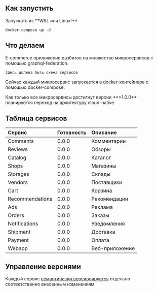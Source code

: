 <h2>Как запустить</h2>
Запускать из **WSL или Linux!**

```shell
docker-compose up -d
```
<h2>Что делаем</h2>
<p>E-commerce приложение разбитое на множество микросервисов с помощью graphql-federation.</p>

`Здесь должна быть схема сервисов`

<p>Сейчас каждый микросервис запускается в docker-контейнере с помощью docker-compose.</p>
<p>Как только все микросервисы достигнут версии **>1.0.0**  планируется переход на архитектуру cloud-native.</p>

<h2>Таблица сервисов</h2>
<table>
<thead>
<tr>
<th style="text-align:left"> Сервис</th>
<th style="text-align:left"> Готовность</th>
<th style="text-align:left"> Описание</th>
</tr>
</thead>
<tbody>
<tr>
<td>Comments</td>
<td>0.0.0</td>
<td>Комментарии</td>
</tr>
<tr>
<td>Reviews</td>
<td>0.0.0</td>
<td>Обзоры</td>
</tr>
<tr>
<td>Catalog</td>
<td>0.0.0</td>
<td>Каталог</td>
</tr>
<tr>
<td>Shops</td>
<td>0.0.0</td>
<td>Магазины</td>
</tr>
<tr>
<td>Storages</td>
<td>0.0.0</td>
<td>Склады</td>
</tr>
<tr>
<td>Vendors</td>
<td>0.0.0</td>
<td>Поставщики</td>
</tr>
<tr>
<td>Cart</td>
<td>0.0.0</td>
<td>Корзина</td>
</tr>
<tr>
<td>Recommendations</td>
<td>0.0.0</td>
<td>Рекомендации</td>
</tr>
<tr>
<td>Ads</td>
<td>0.0.0</td>
<td>Реклама</td>
</tr>
<tr>
<td>Orders</td>
<td>0.0.0</td>
<td>Заказы</td>
</tr>
<tr>
<td>Notifications</td>
<td>0.0.0</td>
<td>Уведомления</td>
</tr>
<tr>
<td>Shipment</td>
<td>0.0.0</td>
<td>Доставка</td>
</tr>
<tr>
<td>Payment</td>
<td>0.0.0</td>
<td>Оплата</td>
</tr>
<tr>
<td>Webapp</td>
<td>0.0.0</td>
<td>Веб-приложение</td>
</tr>
</tbody>
</table>

<h2>Управление версиями</h2>
<p>Каждый сервис <a href="https://semver.org/">семантически версионируется</a> отдельно соответственно внесенным изменениям.</p>
